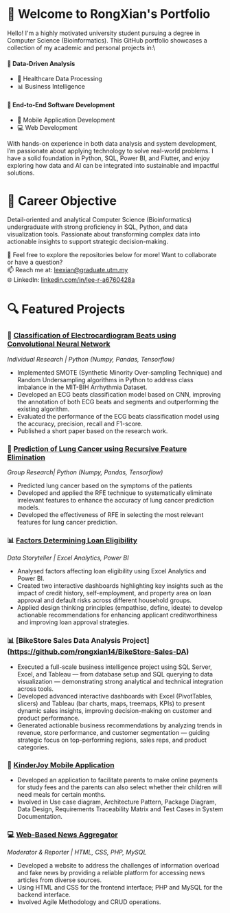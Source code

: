 # 👋 Welcome to RongXian's Portfolio
Hello! I'm a highly motivated university student pursuing a degree in Computer Science (Bioinformatics). This GitHub portfolio showcases a collection of my academic and personal projects in:\
#### 🧠 Data-Driven Analysis
- 🏥 Healthcare Data Processing
- 📊 Business Intelligence
#### 📲 End-to-End Software Development
- 📱 Mobile Application Development
- 💻 Web Development

With hands-on experience in both data analysis and system development, I’m passionate about applying technology to solve real-world problems. I have a solid foundation in Python, SQL, Power BI, and Flutter, and enjoy exploring how data and AI can be integrated into sustainable and impactful solutions.

# 🎯 Career Objective
Detail-oriented and analytical Computer Science (Bioinformatics) undergraduate with strong proficiency in SQL, Python, and data visualization tools. Passionate about transforming complex data into actionable insights to support strategic decision-making. 

📌 Feel free to explore the repositories below for more!
Want to collaborate or have a question? \
📫 Reach me at: leexian@graduate.utm.my\
🌐 LinkedIn: [linkedin.com/in/lee-r-a6760428a](https://www.linkedin.com/in/lee-r-a6760428a/)

# 🔍 Featured Projects
### 🏥 [Classification of Electrocardiogram Beats using Convolutional Neural Network](https://github.com/rongxian14/1D_CNN_ECG_Beat_Classification) 
*Individual Research | Python (Numpy, Pandas, Tensorflow)*
- Implemented SMOTE (Synthetic Minority Over-sampling Technique) and Random Undersampling algorithms in Python to address class imbalance in the MIT-BIH Arrhythmia Dataset.
- Developed an ECG beats classification model based on CNN, improving the annotation of both ECG beats and segments and outperforming the existing algorithm.
- Evaluated the performance of the ECG beats classification model using the accuracy, precision, recall and F1-score.
- Published a short paper based on the research work.

### 🏥 [Prediction of Lung Cancer using Recursive Feature Elimination](https://github.com/NiesHW/SECB3203_P4B/tree/main/Group_Project/Group_4) 
*Group Research| Python (Numpy, Pandas, Tensorflow)*
- Predicted lung cancer based on the symptoms of the patients
- Developed and applied the RFE technique to systematically eliminate irrelevant features to enhance the accuracy of lung cancer prediction models.
- Developed the effectiveness of RFE in selecting the most relevant features for lung cancer prediction.

### 📊 [Factors Determining Loan Eligibility](https://github.com/rongxian14/Loan-Risk-Capstone-Project) 
*Data Storyteller | Excel Analytics, Power BI*
- Analysed factors affecting loan eligibility using Excel Analytics and Power BI.
- Created two interactive dashboards highlighting key insights such as the impact of credit history, self-employment, and property area on loan approval and default risks across different household groups.
- Applied design thinking principles (empathise, define, ideate) to develop actionable recommendations for enhancing applicant creditworthiness and improving loan approval
strategies.

### 📊 [BikeStore Sales Data Analysis Project] (https://github.com/rongxian14/BikeStore-Sales-DA)
- Executed a full-scale business intelligence project using SQL Server, Excel, and Tableau — from database setup and SQL querying to data visualization — demonstrating strong analytical and technical integration across tools.
- Developed advanced interactive dashboards with Excel (PivotTables, slicers) and Tableau (bar charts, maps, treemaps, KPIs) to present dynamic sales insights, improving decision-making on customer and product performance.
- Generated actionable business recommendations by analyzing trends in revenue, store performance, and customer segmentation — guiding strategic focus on top-performing regions, sales reps, and product categories.

### 📱 [KinderJoy Mobile Application](https://github.com/DUOKinderJoy/mobile_app)
- Developed an application to facilitate parents to make online payments for study fees and the parents can also select whether their children will need meals for certain months.
- Involved in Use case diagram, Architecture Pattern, Package Diagram, Data Design, Requirements Traceability Matrix and Test Cases in System Documentation.

### 💻 [Web-Based News Aggregator]()
*Moderator & Reporter | HTML, CSS, PHP, MySQL*
- Developed a website to address the challenges of information overload and fake news by providing a reliable platform for accessing news articles from diverse sources.
- Using HTML and CSS for the frontend interface; PHP and MySQL for the backend interface.
- Involved Agile Methodology and CRUD operations.
